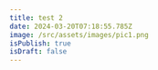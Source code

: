 ```yaml
---
title: test 2
date: 2024-03-20T07:18:55.785Z
image: /src/assets/images/pic1.png
isPublish: true
isDraft: false
---
```

